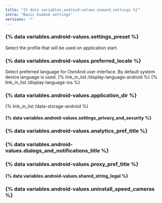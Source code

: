 ```yaml
---
title: "{% data variables.android-values.osmand_settings %}"
intro: "Basic OsmAnd settings"
versions: '*'
---
```


### {% data variables.android-values.settings_preset %}
Select the profile that will be used on application start.

### {% data variables.android-values.preferred_locale %}
Select preferred language for OsmAnd user interface. By default system device language is used.
{% link_in_list /display-language-android %}
{% link_in_list /display-language-ios %}

### {% data variables.android-values.application_dir %}
{% link_in_list /data-storage-android %}

#### {% data variables.android-values.settings_privacy_and_security %}

### {% data variables.android-values.analytics_pref_title %}

### {% data variables.android-values.dialogs_and_notifications_title %}

### {% data variables.android-values.proxy_pref_title %}

#### {% data variables.android-values.shared_string_legal %}

### {% data variables.android-values.uninstall_speed_cameras %}